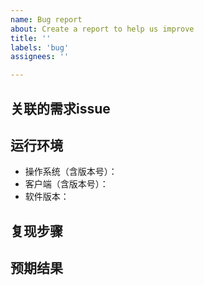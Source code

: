 ```yaml
---
name: Bug report
about: Create a report to help us improve
title: ''
labels: 'bug'
assignees: ''

---
```


## 关联的需求issue

## 运行环境

- 操作系统（含版本号）：
- 客户端（含版本号）：
- 软件版本：

## 复现步骤

## 预期结果
